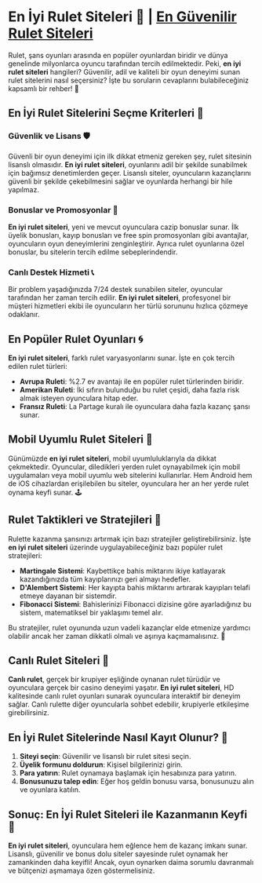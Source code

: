 # En İyi Rulet Siteleri 🎲 | [En Güvenilir Rulet Siteleri](https://casinotr.link/gWCRZ4)

Rulet, şans oyunları arasında en popüler oyunlardan biridir ve dünya genelinde milyonlarca oyuncu tarafından tercih edilmektedir. Peki, **en iyi rulet siteleri** hangileri? Güvenilir, adil ve kaliteli bir oyun deneyimi sunan rulet sitelerini nasıl seçersiniz? İşte bu soruların cevaplarını bulabileceğiniz kapsamlı bir rehber! 🎰

## En İyi Rulet Sitelerini Seçme Kriterleri 🎯

### Güvenlik ve Lisans 🛡️
Güvenli bir oyun deneyimi için ilk dikkat etmeniz gereken şey, rulet sitesinin lisanslı olmasıdır. **En iyi rulet siteleri**, oyunlarını adil bir şekilde sunabilmek için bağımsız denetimlerden geçer. Lisanslı siteler, oyuncuların kazançlarını güvenli bir şekilde çekebilmesini sağlar ve oyunlarda herhangi bir hile yapılmaz.

### Bonuslar ve Promosyonlar 🎁
**En iyi rulet siteleri**, yeni ve mevcut oyunculara cazip bonuslar sunar. İlk üyelik bonusları, kayıp bonusları ve free spin promosyonları gibi avantajlar, oyuncuların oyun deneyimlerini zenginleştirir. Ayrıca rulet oyunlarına özel bonuslar, bu sitelerin tercih edilme sebeplerindendir.

### Canlı Destek Hizmeti 📞
Bir problem yaşadığınızda 7/24 destek sunabilen siteler, oyuncular tarafından her zaman tercih edilir. **En iyi rulet siteleri**, profesyonel bir müşteri hizmetleri ekibi ile oyuncuların her türlü sorununu hızlıca çözmeye odaklanır.

## En Popüler Rulet Oyunları 🌀

**En iyi rulet siteleri**, farklı rulet varyasyonlarını sunar. İşte en çok tercih edilen rulet türleri:

- **Avrupa Ruleti**: %2.7 ev avantajı ile en popüler rulet türlerinden biridir.
- **Amerikan Ruleti**: İki sıfırın bulunduğu bu rulet çeşidi, daha fazla risk almak isteyen oyunculara hitap eder.
- **Fransız Ruleti**: La Partage kuralı ile oyunculara daha fazla kazanç şansı sunar.

## Mobil Uyumlu Rulet Siteleri 📱

Günümüzde **en iyi rulet siteleri**, mobil uyumluluklarıyla da dikkat çekmektedir. Oyuncular, diledikleri yerden rulet oynayabilmek için mobil uygulamaları veya mobil uyumlu web sitelerini kullanırlar. Hem Android hem de iOS cihazlardan erişilebilen bu siteler, oyunculara her an her yerde rulet oynama keyfi sunar. 🕹️

## Rulet Taktikleri ve Stratejileri 🧠

Rulette kazanma şansınızı artırmak için bazı stratejiler geliştirebilirsiniz. İşte **en iyi rulet siteleri** üzerinde uygulayabileceğiniz bazı popüler rulet stratejileri:

- **Martingale Sistemi**: Kaybettikçe bahis miktarını ikiye katlayarak kazandığınızda tüm kayıplarınızı geri almayı hedefler.
- **D'Alembert Sistemi**: Her kayıpta bahis miktarını artırarak kayıpları telafi etmeye dayanan bir sistemdir.
- **Fibonacci Sistemi**: Bahislerinizi Fibonacci dizisine göre ayarladığınız bu sistem, matematiksel bir yaklaşımı temel alır.

Bu stratejiler, rulet oyununda uzun vadeli kazançlar elde etmenize yardımcı olabilir ancak her zaman dikkatli olmalı ve aşırıya kaçmamalısınız. 🎯

## Canlı Rulet Siteleri 🎥

**Canlı rulet**, gerçek bir krupiyer eşliğinde oynanan rulet türüdür ve oyunculara gerçek bir casino deneyimi yaşatır. **En iyi rulet siteleri**, HD kalitesinde canlı rulet oyunları sunarak oyunculara interaktif bir deneyim sağlar. Canlı rulette diğer oyuncularla sohbet edebilir, krupiyerle etkileşime girebilirsiniz.

## En İyi Rulet Sitelerinde Nasıl Kayıt Olunur? 📝

1. **Siteyi seçin**: Güvenilir ve lisanslı bir rulet sitesi seçin.
2. **Üyelik formunu doldurun**: Kişisel bilgilerinizi girin.
3. **Para yatırın**: Rulet oynamaya başlamak için hesabınıza para yatırın.
4. **Bonusunuzu talep edin**: Eğer hoş geldin bonusu varsa, bonusunuzu alın ve oyunlara katılın.

## Sonuç: En İyi Rulet Siteleri ile Kazanmanın Keyfi 🎉

**En iyi rulet siteleri**, oyunculara hem eğlence hem de kazanç imkanı sunar. Lisanslı, güvenilir ve bonus dolu siteler sayesinde rulet oynamak her zamankinden daha keyifli! Ancak, oyun oynarken daima sorumlu davranmalı ve bütçenizi aşmamaya özen göstermelisiniz.
